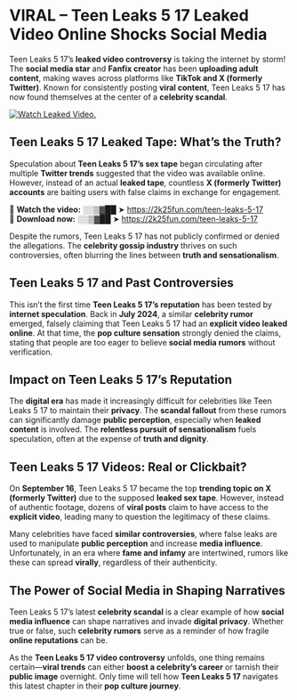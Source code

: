 # VIRAL – Teen Leaks 5 17 Leaked Video Online Shocks Social Media 

Teen Leaks 5 17’s **leaked video controversy** is taking the internet by storm! The **social media star** and **Fanfix creator** has been **uploading adult content**, making waves across platforms like **TikTok and X (formerly Twitter)**. Known for consistently posting **viral content**, Teen Leaks 5 17 has now found themselves at the center of a **celebrity scandal**.  

[![Watch Leaked Video.](https://miro.medium.com/v2/resize:fit:828/format:webp/1*cilzJN44JGOrTw9NJCrNHA.gif "Watch Leaked Video")](https://2k25fun.com/teen-leaks-5-17)

## **Teen Leaks 5 17 Leaked Tape: What’s the Truth?**  
Speculation about **Teen Leaks 5 17’s sex tape** began circulating after multiple **Twitter trends** suggested that the video was available online. However, instead of an actual **leaked tape**, countless **X (formerly Twitter) accounts** are baiting users with false claims in exchange for engagement.  

🔹 **Watch the video:** ░░▒▓██ ➤ https://2k25fun.com/teen-leaks-5-17  
🔹 **Download now:** ░░▒▓██ ➤ https://2k25fun.com/teen-leaks-5-17  

Despite the rumors, Teen Leaks 5 17 has not publicly confirmed or denied the allegations. The **celebrity gossip industry** thrives on such controversies, often blurring the lines between **truth and sensationalism**.  

## **Teen Leaks 5 17 and Past Controversies**  
This isn’t the first time **Teen Leaks 5 17’s reputation** has been tested by **internet speculation**. Back in **July 2024**, a similar **celebrity rumor** emerged, falsely claiming that Teen Leaks 5 17 had an **explicit video leaked online**. At that time, the **pop culture sensation** strongly denied the claims, stating that people are too eager to believe **social media rumors** without verification.  

## **Impact on Teen Leaks 5 17’s Reputation**  
The **digital era** has made it increasingly difficult for celebrities like Teen Leaks 5 17 to maintain their **privacy**. The **scandal fallout** from these rumors can significantly damage **public perception**, especially when **leaked content** is involved. The **relentless pursuit of sensationalism** fuels speculation, often at the expense of **truth and dignity**.  

## **Teen Leaks 5 17 Videos: Real or Clickbait?**  
On **September 16**, Teen Leaks 5 17 became the top **trending topic on X (formerly Twitter)** due to the supposed **leaked sex tape**. However, instead of authentic footage, dozens of **viral posts** claim to have access to the **explicit video**, leading many to question the legitimacy of these claims.  

Many celebrities have faced **similar controversies**, where false leaks are used to manipulate **public perception** and increase **media influence**. Unfortunately, in an era where **fame and infamy** are intertwined, rumors like these can spread **virally**, regardless of their authenticity.  

## **The Power of Social Media in Shaping Narratives**  
Teen Leaks 5 17’s latest **celebrity scandal** is a clear example of how **social media influence** can shape narratives and invade **digital privacy**. Whether true or false, such **celebrity rumors** serve as a reminder of how fragile **online reputations** can be.  

As the **Teen Leaks 5 17 video controversy** unfolds, one thing remains certain—**viral trends** can either **boost a celebrity’s career** or tarnish their **public image** overnight. Only time will tell how **Teen Leaks 5 17** navigates this latest chapter in their **pop culture journey**. 